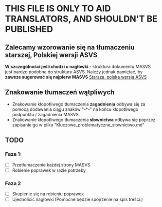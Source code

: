 # THIS FILE IS ONLY TO AID TRANSLATORS, AND SHOULDN'T BE PUBLISHED

## Zalecamy wzorowanie się na tłumaczeniu starszej, Polskiej wersji ASVS 

**W szczególności jeśli chodzi o nagłówki** - struktura dokumentu MASVS jest bardzo podobna do struktury ASVS. Należy jednak pamiętać, by **zawsze sugerować się najpierw MASVS**
[Starsza, polska wersja ASVS](https://owasp.org/www-pdf-archive/OWASP_Application_Security_Verification_Standard_3.0.1_PL.pdf)

## Znakowanie tłumaczeń wątpliwych
- Znakowanie kłopotliwego tłumaczenia **zagadnienia** odbywa się za pomocą dodawania ciągu znaków "-\*-" na końcu kłopotliwego podpunktu / zagadnienia MASVS.
- Znakowanie kłopotliwego tłumaczenia **słownictwa** odbywa się poprzez zapisanie go w pliku "Kluczowe_problematyczne_słownictwo.md"


## TODO
### Faza 1:
- [ ] Przetłumaczenie każdej strony MASVS
- [ ] Robienie poprawek w razie potrzeby
### Faza 2
- [ ] Skupienie się na robieniu poprawek
- [ ] Ujednolicić nagłówki (Pomocne będzie spojrzenie na spis treści.)
